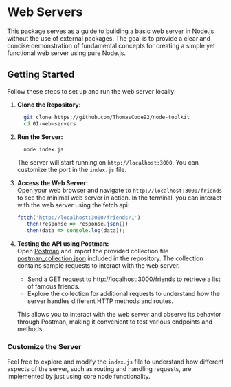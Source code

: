 # Web Servers

This package serves as a guide to building a basic web server in Node.js without the use of external packages. The goal is to provide a clear and concise demonstration of fundamental concepts for creating a simple yet functional web server using pure Node.js.

## Getting Started

Follow these steps to set up and run the web server locally:

1. **Clone the Repository:**

   ```bash
     git clone https://github.com/ThomasCode92/node-toolkit
     cd 01-web-servers
   ```

2. **Run the Server:**

   ```bash
     node index.js
   ```

   The server will start running on `http://localhost:3000`. You can customize the port in the `index.js` file.

3. **Access the Web Server:**<br />
   Open your web browser and navigate to `http://localhost:3000/friends` to see the minimal web server in action. In the terminal, you can interact with the web server using the fetch api:

   ```javascript
   fetch('http://localhost:3000/friends/1')
     .then(response => response.json())
     .then(data => console.log(data));
   ```

4. **Testing the API using Postman:**<br />
   Open [Postman](https://www.postman.com/) and import the provided collection file [postman_collection.json](../api/postman_collection.json) included in the repository. The collection contains sample requests to interact with the web server.

   - Send a GET request to http://localhost:3000/friends to retrieve a list of famous friends.
   - Explore the collection for additional requests to understand how the server handles different HTTP methods and routes.

   This allows you to interact with the web server and observe its behavior through Postman, making it convenient to test various endpoints and methods.

### Customize the Server

Feel free to explore and modify the `index.js` file to understand how different aspects of the server, such as routing and handling requests, are implemented by just using core node functionality.
